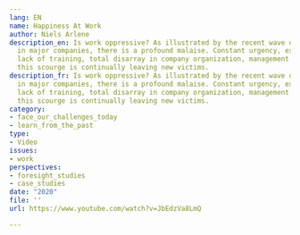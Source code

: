 ```yaml
---
lang: EN
name: Happiness At Work
author: Niels Arlene
description_en: Is work oppressive? As illustrated by the recent wave of suicides
  in major companies, there is a profound malaise. Constant urgency, excessive workloads,
  lack of training, total disarray in company organization, management by terror,
  this scourge is continually leaving new victims.
description_fr: Is work oppressive? As illustrated by the recent wave of suicides
  in major companies, there is a profound malaise. Constant urgency, excessive workloads,
  lack of training, total disarray in company organization, management by terror,
  this scourge is continually leaving new victims.
category:
- face_our_challenges_today
- learn_from_the_past
type:
- Video
issues:
- work
perspectives:
- foresight_studies
- case_studies
date: "2020"
file: ''
url: https://www.youtube.com/watch?v=JbEdzVa8LmQ

---
```

